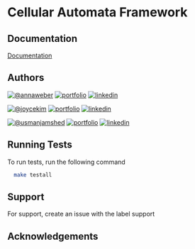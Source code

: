 # Cellular Automata Framework 

## Documentation

[Documentation](https://linktodocumentation)


## Authors
[![@annaweber](https://img.shields.io/badge/@annaweber-0gg?style=plastic&logo=github&logoColor=white)](https://github.com/annamarieweber)
[![portfolio](https://img.shields.io/badge/-000?style=plastic&logo=ko-fi&logoColor=white)](https://annaweb.dev/)
[![linkedin](https://img.shields.io/badge/linkedin-0A66C2?style=plastic&logo=linkedin&logoColor=white)](https://www.linkedin.com/in/anna-weber-7273b0137)

[![@joycekim](https://img.shields.io/badge/@joycekim-0gg?style=plastic&logo=github&logoColor=white)](https://github.com/kimjoyce)
[![portfolio](https://img.shields.io/badge/-000?style=plastic&logo=ko-fi&logoColor=white)](joyce_kim1@berkeley.edu)
[![linkedin](https://img.shields.io/badge/linkedin-0A66C2?style=plastic&logo=linkedin&logoColor=white)](https://www.linkedin.com/)

[![@usmanjamshed](https://img.shields.io/badge/@usmanjamshed-0gg?style=plastic&logo=github&logoColor=white)](https://github.com/usmanjamshed)
[![portfolio](https://img.shields.io/badge/-000?style=plastic&logo=ko-fi&logoColor=white)](jamshedu@mcmaster.ca)
[![linkedin](https://img.shields.io/badge/linkedin-0A66C2?style=plastic&logo=linkedin&logoColor=white)](https://www.linkedin.com/)

## Running Tests

To run tests, run the following command

```bash
  make testall
```

## Support

For support, create an issue with the label support

## Acknowledgements


